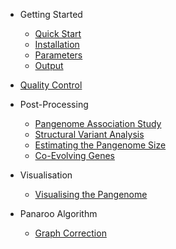 <!-- docs/_sidebar.md -->

- Getting Started

    - [Quick Start](/gettingstarted/quickstart.md)
    - [Installation](/gettingstarted/installation.md)
    - [Parameters](/gettingstarted/params.md)
    - [Output](/gettingstarted/output.md)

- [Quality Control](/quality/quality_control.md)

- Post-Processing
    - [Pangenome Association Study](/post/pwas.md)
    - [Structural Variant Analysis](/post/sv.md)
    - [Estimating the Pangenome Size](/post/pansize.md)
    - [Co-Evolving Genes](/post/coevolution.md)
    
- Visualisation
    - [Visualising the Pangenome](/vis/cytoscape.md)

- Panaroo Algorithm
    - [Graph Correction](/methods/graphcorrection.md)
